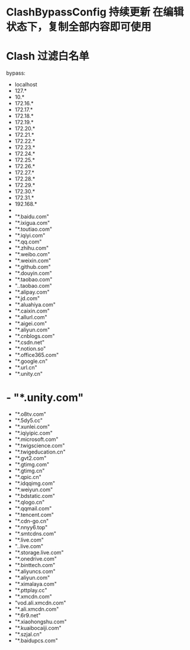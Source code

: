 # ClashBypassConfig  持续更新 在编辑状态下，复制全部内容即可使用
# Clash 过滤白名单
bypass:
  - localhost
  - 127.*
  - 10.*
  - 172.16.*
  - 172.17.*
  - 172.18.*
  - 172.19.*
  - 172.20.*
  - 172.21.*
  - 172.22.*
  - 172.23.*
  - 172.24.*
  - 172.25.*
  - 172.26.*
  - 172.27.*
  - 172.28.*
  - 172.29.*
  - 172.30.*
  - 172.31.*
  - 192.168.*
  - <local>
  - "*.baidu.com"
  - "*.ixigua.com"
  - "*.toutiao.com"
  - "*.iqiyi.com"
  - "*.qq.com"
  - "*.zhihu.com"
  - "*.weibo.com"
  - "*.weixin.com"
  - "*.github.com"
  - "*.douyin.com"
  - "*.taobao.com"
  - "*.*.taobao.com"
  - "*.alipay.com"
  - "*.jd.com"
  - "*.aluahiya.com"
  - "*.caixin.com"
  - "*.allurl.com"
  - "*.aigei.com"
  - "*.aliyun.com"
  - "*.cnblogs.com"
  - "*.csdn.net"
  - "*.notion.so"
  - "*.office365.com"
  - "*.google.cn"
  - "*.url.cn"
  - "*.unity.cn"
  # - "*.unity.com"
  - "*.o8tv.com"
  - "*.5dy5.cc"
  - "*.xunlei.com"
  - "*.iqiyipic.com"
  - "*.microsoft.com"
  - "*.twigscience.com"
  - "*.twigeducation.cn"
  - "*.gvt2.com"
  - "*.gtimg.com"
  - "*.gtimg.cn"
  - "*.qpic.cn"
  - "*.idqqimg.com"
  - "*.weiyun.com"
  - "*.bdstatic.com"
  - "*.qlogo.cn"
  - "*.qqmail.com"
  - "*.tencent.com"
  - "*.cdn-go.cn"
  - "*.nnyy6.top"
  - "*.smtcdns.com"
  - "*.live.com"
  - "*.*.live.com"
  - "*.storage.live.com"
  - "*.onedrive.com"
  - "*.binttech.com"
  - "*.aliyuncs.com"
  - "*.aliyun.com"
  - "*.ximalaya.com"
  - "*.pttplay.cc"
  - "*.xmcdn.com"
  - "vod.ali.xmcdn.com"
  - "*.ali.xmcdn.com"
  - "*.6r9.net"
  - "*.xiaohongshu.com"
  - "*.kuaibocaiji.com"
  - "*.szjal.cn"
  - "*.baidupcs.com"
